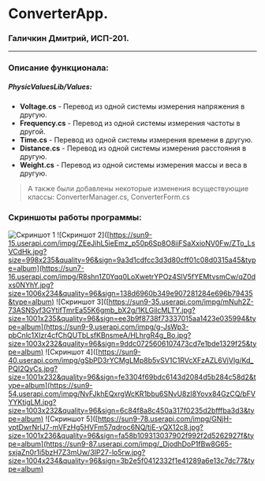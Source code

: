 # ConverterApp.
### Галичкин Дмитрий, ИСП-201.
***
### Описание функционала:
##### PhysicValuesLib/Values:
- **Voltage.cs** - Перевод из одной системы измерения напряжения в другую.
- **Frequency.cs** - Перевод из одной системы измерения частоты в другой.
- **Time.cs** - Перевод из одной системы измерения времени в другую.
- **Distance.cs** - Перевод из одной системы измерения расстояния в другую.
- **Weight.cs** - Перевод из одной системы измерения массы и веса в другую.
> А также были добавлены некоторые изменения всуществующие классы: ConverterManager.cs, ConverterForm.cs
### Скриншоты работы программы:
![Скриншот 1]([https://sun9-21.userapi.com/impg/29n5m__YI4cNsznVw065UgLVLwA95eTSH0zyaw/Y1voaKbOeHk.jpg?size=1002x235&quality=96&sign=438d128f1c82c22c87a532ef259e6f80&type=album)
![Скриншот 2]([https://sun9-15.userapi.com/impg/ZEeJihL5ieEmz_p50p6Sp8O8iiFSaXxioNV0Fw/ZTo_LsVCdHk.jpg?size=998x235&quality=96&sign=9a3d1cdfcc3d3d80cff01c08d0315a45&type=album](https://sun7-16.userapi.com/impg/R8shn1Z0Yqq0LoXwetrYPOz4SlV5fYEMtvsmCw/qZ0dxs0NYhY.jpg?size=1006x234&quality=96&sign=138d6960b349e907281284e696b79435&type=album)
![Скриншот 3]([https://sun9-35.userapi.com/impg/mNuh2Z-73ASNSyf3GYtifTmrEa55K6gmb_bX2g/1KLGilcMLTY.jpg?size=1001x235&quality=96&sign=ee3b9f8738f73337015aa1423e035994&type=album](https://sun9-9.userapi.com/impg/g-JsWp3-pbCnlc1XIzr4cfChQUTbLsfKBnsmeA/HLhrgR4g_Bo.jpg?size=1003x232&quality=96&sign=9ddc0725606107473cd7e1bde1329f25&type=album)
![Скриншот 4]([https://sun9-40.userapi.com/impg/gSbPD3rYCMgLMp8b5vSV1C1RVcXFzAZL6VjVlg/Kd_PQI2QyCs.jpg?size=1001x232&quality=96&sign=fe3304f69bdc6143d2084d5b284c58d2&type=album](https://sun9-54.userapi.com/impg/NvFJkhEQxrgWcKR1bbu6SNvU8zI8Yovx84GzCQ/bFVYYKtigLM.jpg?size=1003x232&quality=96&sign=6c84f8a8c450a317f0235d2bfffba3d3&type=album)
![Скриншот 5]([https://sun9-78.userapi.com/impg/GNjH-vptDwrNrlJ7-mVFzHg5HVFm57qdroc6NQ/tjE-yQX12c8.jpg?size=1001x236&quality=96&sign=fa58b109313037902f992f2d5262927f&type=album](https://sun9-87.userapi.com/impg/_DjodhDoP1fBw8G65-sxjaZn0r1i5bzH7Z3mUw/3IP27-lo5rw.jpg?size=1004x234&quality=96&sign=3b2e5f0412332f1e41289a6e13c7dc77&type=album)
